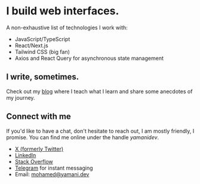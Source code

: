 # I build web interfaces.
A non-exhaustive list of technologies I work with:
- JavaScript/TypeScript
- React/Next.js
- Tailwind CSS (big fan)
- Axios and React Query for asynchronous state management

## I write, sometimes.
Check out my [blog](https://mohamedyamani.com/blog/) where I teach what I learn and share some anecdotes of my journey.

## Connect with me
If you'd like to have a chat, don't hesitate to reach out, I am mostly friendly, I promise. You can find me online under the handle _yamanidev_.
- [X (formerly Twitter)](https://twitter.com/yamanidev)
- [LinkedIn](https://www.linkedin.com/in/yamanidev/)
- [Stack Overflow](https://stackoverflow.com/users/14034906/yamanidev)
- [Telegram](https://t.me/yamanidev) for instant messaging
- Email: mohamed@yamani.dev
